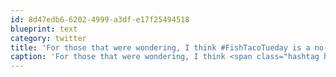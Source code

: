 ```yaml
---
id: 8d47edb6-6202-4999-a3df-e17f25494518
blueprint: text
category: twitter
title: 'For those that were wondering, I think #FishTacoTueday is a no-go this week. But come by co+Lab 6:30pm for the EDM-VAN game'
caption: 'For those that were wondering, I think <span class="hashtag hashtag_local">#<a href="http://tweettemp.darylchymko.ca/?tag=fishtacotueday">FishTacoTueday</a> is a no-go this week. But come by co+Lab 6:30pm for the EDM-VAN game'
---
```

